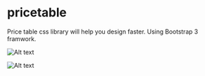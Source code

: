 # pricetable
Price table css library will help you design faster. Using Bootstrap 3 framwork.


![Alt text](http://www.softechdesigner.com/csstables/pricet1.PNG "Style 1 Price Table")


![Alt text](http://www.softechdesigner.com/csstables/pricet2.PNG "Style 2 Price Table")
